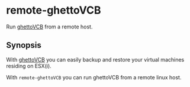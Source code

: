 # remote-ghettoVCB
Run [ghettoVCB](https://github.com/lamw/ghettoVCB) from a remote host.

## Synopsis
With [ghettoVCB](https://github.com/lamw/ghettoVCB) you can easily backup and restore your virtual machines residing on ESX(i).

With ```remote-ghettoVCB``` you can run ghettoVCB from a remote linux host.


